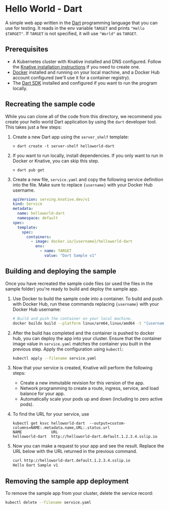 # Hello World - Dart

A simple web app written in the [Dart](https://www.dart.dev) programming language
that you can use for testing. It reads in the env variable `TARGET` and prints
`"Hello $TARGET"`. If `TARGET` is not specified, it will use `"World"` as
`TARGET`.

## Prerequisites

- A Kubernetes cluster with Knative installed and DNS configured. Follow the
  [Knative installation instructions](https://knative.dev/docs/install/) if
  you need to create one.
- [Docker](https://www.docker.com) installed and running on your local machine,
  and a Docker Hub account configured (we'll use it for a container registry).
- The [Dart SDK](https://dart.dev/get-dart) installed and
  configured if you want to run the program locally.

## Recreating the sample code

While you can clone all of the code from this directory, we recommend you create
your hello world Dart application by using the `dart` developer tool. This takes
just a few steps:

1. Create a new Dart app using the `server_shelf` template:

   ```shell
   > dart create -t server-shelf helloworld-dart
   ```

1. If you want to run locally, install dependencies. If you only want to run in
   Docker or Knative, you can skip this step.

   ```shell
   > dart pub get
   ```

1. Create a new file, `service.yaml` and copy the following service definition
   into the file. Make sure to replace `{username}` with your Docker Hub
   username.

   ```yaml
   apiVersion: serving.knative.dev/v1
   kind: Service
   metadata:
     name: helloworld-dart
     namespace: default
   spec:
     template:
       spec:
         containers:
           - image: docker.io/{username}/helloworld-dart
             env:
               - name: TARGET
                 value: "Dart Sample v1"
   ```

## Building and deploying the sample

Once you have recreated the sample code files (or used the files in the sample
folder) you're ready to build and deploy the sample app.

1. Use Docker to build the sample code into a container. To build and push with
   Docker Hub, run these commands replacing `{username}` with your Docker Hub
   username:

   ```bash
   # Build and push the container on your local machine.
   docker buildx build --platform linux/arm64,linux/amd64 -t "{username}/helloworld-dart" --push .
   ```

1. After the build has completed and the container is pushed to docker hub, you
   can deploy the app into your cluster. Ensure that the container image value
   in `service.yaml` matches the container you built in the previous step. Apply
   the configuration using `kubectl`:

   ```bash
   kubectl apply --filename service.yaml
   ```

1. Now that your service is created, Knative will perform the following steps:

   - Create a new immutable revision for this version of the app.
   - Network programming to create a route, ingress, service, and load balance
     for your app.
   - Automatically scale your pods up and down (including to zero active pods).

1. To find the URL for your service, use

   ```
   kubectl get ksvc helloworld-dart  --output=custom-columns=NAME:.metadata.name,URL:.status.url
   NAME             URL
   helloworld-dart  http://helloworld-dart.default.1.2.3.4.sslip.io
   ```

1. Now you can make a request to your app and see the result. Replace
   the URL below with the URL returned in the previous command.

   ```bash
   curl http://helloworld-dart.default.1.2.3.4.sslip.io
   Hello Dart Sample v1
   ```

## Removing the sample app deployment

To remove the sample app from your cluster, delete the service record:

```bash
kubectl delete --filename service.yaml
```
